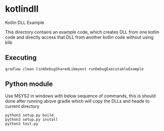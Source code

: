 # kotlindll
Kotlin DLL Example

This directory contains an example code, which creates DLL from one kotlin code and directly access that DLL from another kotlin code without using klib

## Executing

`gradlew clean linkDebugSharedLibmyext runDebugExecutableExample`

## Python module

Use MSYS2 in windows with below sequence of commands, this is should done after running above gradle which will copy the DLLs and heade to current directory 

`python3 setup.py build` <br/>
`python3 setup.py install` <br/>
`python3 test.py` <br/>